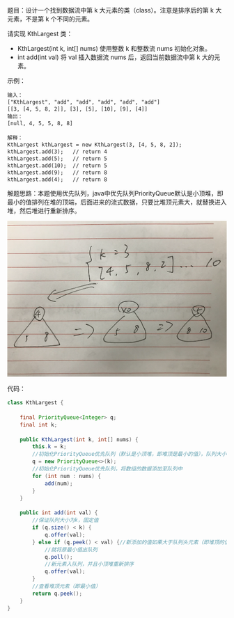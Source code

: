 题目：设计一个找到数据流中第 k 大元素的类（class）。注意是排序后的第 k 大元素，不是第 k 个不同的元素。

请实现 KthLargest 类：

- KthLargest(int k, int[] nums) 使用整数 k 和整数流 nums 初始化对象。
- int add(int val) 将 val 插入数据流 nums 后，返回当前数据流中第 k 大的元素。

示例：

```shell
输入：
["KthLargest", "add", "add", "add", "add", "add"]
[[3, [4, 5, 8, 2]], [3], [5], [10], [9], [4]]
输出：
[null, 4, 5, 5, 8, 8]

解释：
KthLargest kthLargest = new KthLargest(3, [4, 5, 8, 2]);
kthLargest.add(3);   // return 4
kthLargest.add(5);   // return 5
kthLargest.add(10);  // return 5
kthLargest.add(9);   // return 8
kthLargest.add(4);   // return 8
```

解题思路：本题使用优先队列，java中优先队列PriorityQueue默认是小顶堆，即最小的值排列在堆的顶端，后面进来的流式数据，只要比堆顶元素大，就替换进入堆，然后堆进行重新排序。

![priority](./703/priorityQueue.png)

代码：

```java
class KthLargest {

    final PriorityQueue<Integer> q;
    final int k;

    public KthLargest(int k, int[] nums) {
        this.k = k;
        //初始化PriorityQueue优先队列（默认是小顶堆，即堆顶是最小的值），队列大小为k
        q = new PriorityQueue<>(k);
        //初始化PriorityQueue优先队列，将数组的数据添加至队列中
        for (int num : nums) {
            add(num);
        }
    }

    public int add(int val) {
        //保证队列大小为k，固定值
        if (q.size() < k) {
            q.offer(val);
        } else if (q.peek() < val) {//新添加的值如果大于队列头元素（即堆顶的值），就是大于堆的最小值，就进堆
            //就将原最小值出队列
            q.poll();
            //新元素入队列，并且小顶堆重新排序
            q.offer(val);
        }
        //查看堆顶元素（即最小值）
        return q.peek();
    }
}
```

